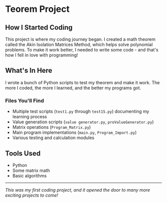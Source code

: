 # Teorem Project

## How I Started Coding

This project is where my coding journey began. I created a math theorem called the Akin Isolation Matrices Method, which helps solve polynomial problems. To make it work better, I needed to write some code - and that's how I fell in love with programming!

## What's In Here

I wrote a bunch of Python scripts to test my theorem and make it work. The more I coded, the more I learned, and the better my programs got.

### Files You'll Find
- Multiple test scripts (`test1.py` through `test15.py`) documenting my learning process
- Value generation scripts (`value generator.py`, `proValueGenerator.py`)
- Matrix operations (`Program_Matrix.py`)
- Main program implementations (`main.py`, `Program_Import.py`)
- Various testing and calculation modules

## Tools Used
- Python
- Some matrix math
- Basic algorithms

---
*This was my first coding project, and it opened the door to many more exciting projects to come!*

